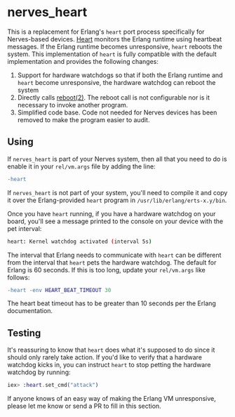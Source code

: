 # nerves_heart

This is a replacement for Erlang's `heart` port process specifically for
Nerves-based devices. [Heart](http://erlang.org/doc/man/heart.html) monitors the
Erlang runtime using heartbeat messages. If the Erlang runtime becomes
unresponsive, `heart` reboots the system. This implementation of `heart` is
fully compatible with the default implementation and provides the following
changes:

1. Support for hardware watchdogs so that if both the Erlang runtime and
   `heart` become unresponsive, the hardware watchdog can reboot the system
2. Directly calls
   [reboot(2)](http://man7.org/linux/man-pages/man2/reboot.2.html). The reboot
   call is not configurable nor is it necessary to invoke another program.
3. Simplified code base. Code not needed for Nerves devices has been removed to
   make the program easier to audit.

## Using

If `nerves_heart` is part of your Nerves system, then all that you need to do is
enable it in your `rel/vm.args` file by adding the line:

```erlang
-heart
```

If `nerves_heart` is not part of your system, you'll need to compile it and copy
it over the Erlang-provided `heart` program in `/usr/lib/erlang/erts-x.y/bin`.

Once you have `heart` running, if you have a hardware watchdog on your board,
you'll see a message printed to the console on your device with the pet
interval:

```sh
heart: Kernel watchdog activated (interval 5s)
```

The interval that Erlang needs to communicate with `heart` can be different from
the interval that `heart` pets the hardware watchdog. The default for Erlang is
60 seconds. If this is too long, update your `rel/vm.args` like follows:

```erlang
-heart -env HEART_BEAT_TIMEOUT 30
```

The heart beat timeout has to be greater than 10 seconds per the Erlang
documentation.

## Testing

It's reassuring to know that `heart` does what it's supposed to do since it
should only rarely take action. If you'd like to verify that a hardware watchdog
kicks in, you can instruct `heart` to stop petting the hardware watchdog by
running:

```elixir
iex> :heart.set_cmd("attack")
```

If anyone knows of an easy way of making the Erlang VM unresponsive, please let
me know or send a PR to fill in this section.
